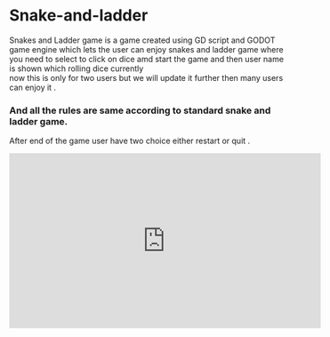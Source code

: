# Snake-and-ladder

Snakes and Ladder game is a game created using GD script and GODOT game engine which lets the user can enjoy snakes and ladder game
where you need to select to click on dice amd start the game and then user name is shown which rolling dice currently  
now this is only for two users but we will update it further then many users can enjoy it .

### And all the rules are same according to standard snake and ladder game.

After end of the game user have two choice either restart or quit .

<iframe width="560" height="315" src="https://www.youtube.com/embed/L3qx0tUQrAg" frameborder="0" allow="accelerometer; autoplay; clipboard-write; encrypted-media; gyroscope; picture-in-picture" allowfullscreen></iframe>
